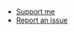 <!-- _navbar.md -->

- [Support me](https://ko-fi.com/tabularelf)
- [Report an issue](https://github.com/tabularelf/Collage/issues)
